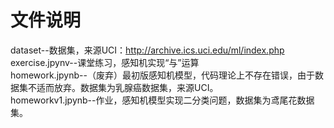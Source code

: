 # 文件说明  
dataset--数据集，来源UCI：http://archive.ics.uci.edu/ml/index.php  
exercise.jpynv--课堂练习，感知机实现“与”运算  
homework.jpynb--（废弃）最初版感知机模型，代码理论上不存在错误，由于数据集不适而放弃。数据集为乳腺癌数据集，来源UCI。  
homeworkv1.jpynb--作业，感知机模型实现二分类问题，数据集为鸢尾花数据集。  